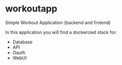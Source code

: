 # workoutapp
Simple Workout Application (backend and frotend)

In this application you will find a dockerized stack for:

- Database
- API
- Oauth
- WebUI
